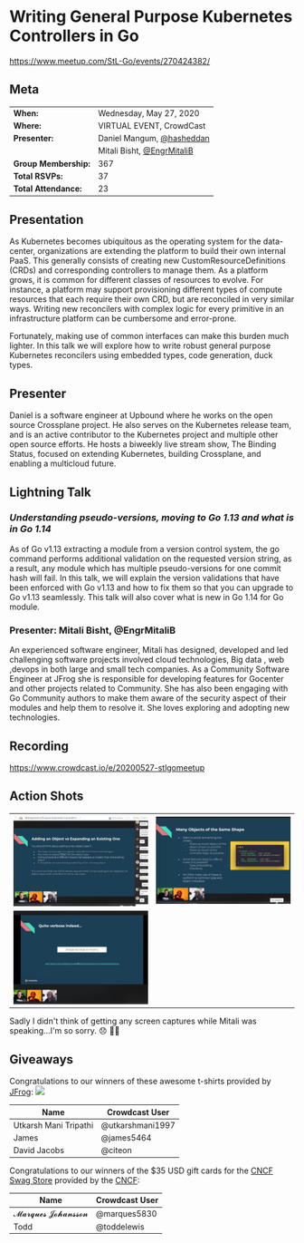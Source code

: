 # Writing General Purpose Kubernetes Controllers in Go
https://www.meetup.com/StL-Go/events/270424382/

## Meta 
| | |
| --- | --- |
| **When:** | Wednesday, May 27, 2020 |
| **Where:** | VIRTUAL EVENT, CrowdCast |
| **Presenter:** | Daniel Mangum, [@hasheddan](https://twitter.com/hasheddan) |
| | Mitali Bisht, [@EngrMitaliB](https://twitter.com/engrmitalib) |
| **Group Membership:** | 367 |
| **Total RSVPs:** | 37 |
| **Total Attendance:** | 23 |

## Presentation
As Kubernetes becomes ubiquitous as the operating system for the data-center, organizations are extending the platform to build their own internal PaaS. This generally consists of creating new CustomResourceDefinitions (CRDs) and corresponding controllers to manage them. As a platform grows, it is common for different classes of resources to evolve. For instance, a platform may support provisioning different types of compute resources that each require their own CRD, but are reconciled in very similar ways. Writing new reconcilers with complex logic for every primitive in an infrastructure platform can be cumbersome and error-prone.

Fortunately, making use of common interfaces can make this burden much lighter. In this talk we will explore how to write robust general purpose Kubernetes reconcilers using embedded types, code generation, duck types.

## Presenter
Daniel is a software engineer at Upbound where he works on the open source Crossplane project. He also serves on the Kubernetes release team, and is an active contributor to the Kubernetes project and multiple other open source efforts. He hosts a biweekly live stream show, The Binding Status, focused on extending Kubernetes, building Crossplane, and enabling a multicloud future.

## Lightning Talk
### _Understanding pseudo-versions, moving to Go 1.13 and what is in Go 1.14_

As of Go v1.13 extracting a module from a version control system, the go command performs additional validation on the requested version string, as a result, any module which has multiple pseudo-versions for one commit hash will fail. In this talk, we will explain the version validations that have been enforced with Go v1.13 and how to fix them so that you can upgrade to Go v1.13 seamlessly. This talk will also cover what is new in Go 1.14 for Go module.

### Presenter: Mitali Bisht, @EngrMitaliB
An experienced software engineer, Mitali has designed, developed and led challenging software projects involved cloud technologies, Big data , web ,devops in both large and small tech companies. As a Community Software Engineer at JFrog she is responsible for developing features for Gocenter and other projects related to Community. She has also been engaging with Go Community authors to make them aware of the security aspect of their modules and help them to resolve it. She loves exploring and adopting new technologies.

## Recording
https://www.crowdcast.io/e/20200527-stlgomeetup

## Action Shots
|  |  |
| --- | --- |
| ![](images/20200527T185357.png) | ![](images/20200527T190239.png) |
| ![](images/20200527T192018.png) | |

Sadly I didn't think of getting any screen captures while Mitali was speaking...I'm so sorry. :disappointed: :man_facepalming:

## Giveaways
Congratulations to our winners of these awesome t-shirts provided by [JFrog](https://jfrog.com/):
![](images/jfrog-tshirt.png)

| Name | Crowdcast User |
| --- | --- |
| Utkarsh Mani Tripathi | @utkarshmani1997 |
| James | @james5464 |
| David Jacobs | @citeon |

Congratulations to our winners of the $35 USD gift cards for the [CNCF Swag Store](https://store.cncf.io/collections/kubernetes) provided by the [CNCF](https://www.cncf.io/):

| Name | Crowdcast User |
| --- | --- |
| 𝓜𝓪𝓻𝓺𝓾𝓮𝓼 𝓙𝓸𝓱𝓪𝓷𝓼𝓼𝓸𝓷 | @marques5830 |
| Todd | @toddelewis |
